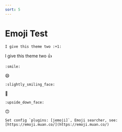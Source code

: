 ```yaml
---
sort: 5
---
```


# Emoji Test

```
I give this theme two :+1:
```

I give this theme two :+1:


```
:smile:
```

:smile:

```
:slightly_smiling_face:
```

:slightly_smiling_face:

```
:upside_down_face:
```

:upside_down_face:



```tip
Set config `plugins: [jemoji]`, Emoji searcher, see: [https://emoji.muan.co/](https://emoji.muan.co/)
```
